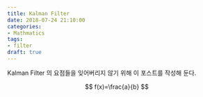 ```yaml
---
title: Kalman Filter
date: 2018-07-24 21:10:00
categories:
- Mathmatics
tags:
- filter
draft: true
---
```


Kalman Filter 의 요점들을 잊어버리지 않기 위해 이 포스트를 작성해 둔다.

$$
f(x)=\frac{a}{b}
$$
<!--

This post is used for testing tag plugins. See [docs](http://zespia.tw/hexo/docs/tag-plugins.html) for more info.

## Block Quote

### Normal blockquote

> Praesent diam elit, interdum ut pulvinar placerat, imperdiet at magna.

## Code Block

### Inline code block

This is a inline code block: `python`, `print 'helloworld'`.

### Normal code block

```
alert('Hello World!');
```

    print "Hello world"

### Highlight code block

```python
print "Hello world"
```

{% highlight ruby %}
def foo
  puts 'foo'
end
{% endhighlight %}

{% highlight ruby linenos %}
def foo
  puts 'foo'
end
{% endhighlight %}

### Gist

{% gist 996818 %}

-->